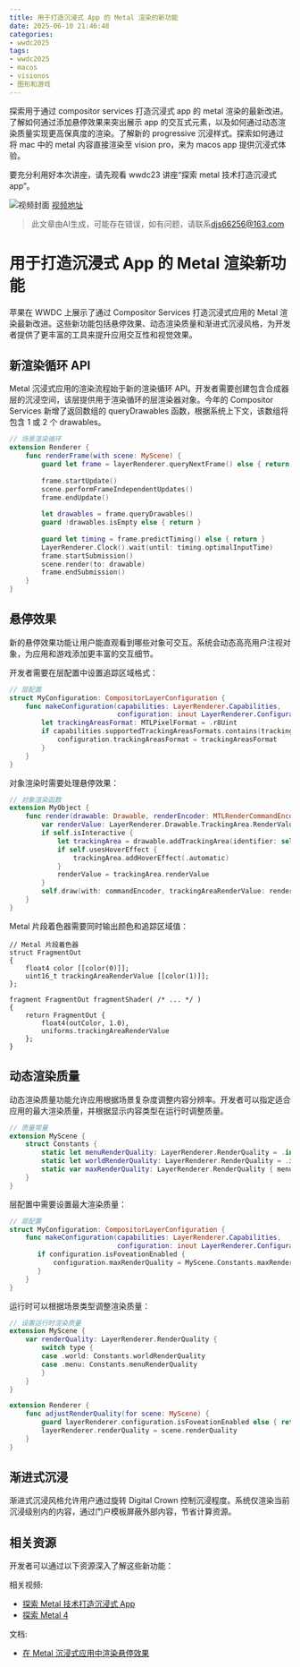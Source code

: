 ```yaml
---
title: 用于打造沉浸式 App 的 Metal 渲染的新功能
date: 2025-06-10 21:46:48
categories:
- wwdc2025
tags:
- wwdc2025
- macos
- visionos
- 图形和游戏
---
```

探索用于通过 compositor services 打造沉浸式 app 的 metal 渲染的最新改进。了解如何通过添加悬停效果来突出展示 app 的交互式元素，以及如何通过动态渲染质量实现更高保真度的渲染。了解新的 progressive 沉浸样式。探索如何通过将 mac 中的 metal 内容直接渲染至 vision pro，来为 macos app 提供沉浸式体验。

要充分利用好本次讲座，请先观看 wwdc23 讲座“探索 metal 技术打造沉浸式 app”。
<!--more-->

![视频封面](https://devimages-cdn.apple.com/wwdc-services/images/3055294D-836B-4513-B7B0-0BC5666246B0/9895/9895_wide_250x141_2x.jpg)
[视频地址](https://developer.apple.com/cn/videos/play/wwdc2025/294/)
> 此文章由AI生成，可能存在错误，如有问题，请联系[djs66256@163.com](djs66256@163.com)

# 用于打造沉浸式 App 的 Metal 渲染新功能

苹果在 WWDC 上展示了通过 Compositor Services 打造沉浸式应用的 Metal 渲染最新改进。这些新功能包括悬停效果、动态渲染质量和渐进式沉浸风格，为开发者提供了更丰富的工具来提升应用交互性和视觉效果。

## 新渲染循环 API

Metal 沉浸式应用的渲染流程始于新的渲染循环 API。开发者需要创建包含合成器层的沉浸空间，该层提供用于渲染循环的层渲染器对象。今年的 Compositor Services 新增了返回数组的 queryDrawables 函数，根据系统上下文，该数组将包含 1 或 2 个 drawables。

```swift
// 场景渲染循环
extension Renderer {
    func renderFrame(with scene: MyScene) {
        guard let frame = layerRenderer.queryNextFrame() else { return }
        
        frame.startUpdate()
        scene.performFrameIndependentUpdates()
        frame.endUpdate()
        
        let drawables = frame.queryDrawables()
        guard !drawables.isEmpty else { return }
        
        guard let timing = frame.predictTiming() else { return }
        LayerRenderer.Clock().wait(until: timing.optimalInputTime)
        frame.startSubmission()
        scene.render(to: drawable)
        frame.endSubmission()
    }
}
```

## 悬停效果

新的悬停效果功能让用户能直观看到哪些对象可交互。系统会动态高亮用户注视对象，为应用和游戏添加更丰富的交互细节。

开发者需要在层配置中设置追踪区域格式：

```swift
// 层配置
struct MyConfiguration: CompositorLayerConfiguration {
    func makeConfiguration(capabilities: LayerRenderer.Capabilities,
                           configuration: inout LayerRenderer.Configuration) {
        let trackingAreasFormat: MTLPixelFormat = .r8Uint
        if capabilities.supportedTrackingAreasFormats.contains(trackingAreasFormat) {
            configuration.trackingAreasFormat = trackingAreasFormat
        }
    }
}
```

对象渲染时需要处理悬停效果：

```swift
// 对象渲染函数
extension MyObject {
    func render(drawable: Drawable, renderEncoder: MTLRenderCommandEncoder) {
        var renderValue: LayerRenderer.Drawable.TrackingArea.RenderValue? = nil
        if self.isInteractive {
            let trackingArea = drawable.addTrackingArea(identifier: self.identifier)
            if self.usesHoverEffect {
                trackingArea.addHoverEffect(.automatic)
            }
            renderValue = trackingArea.renderValue
        }
        self.draw(with: commandEncoder, trackingAreaRenderValue: renderValue)
    }
}
```

Metal 片段着色器需要同时输出颜色和追踪区域值：

```metal
// Metal 片段着色器
struct FragmentOut
{
    float4 color [[color(0)]];
    uint16_t trackingAreaRenderValue [[color(1)]];
};

fragment FragmentOut fragmentShader( /* ... */ )
{
    return FragmentOut {
        float4(outColor, 1.0),
        uniforms.trackingAreaRenderValue
    };
}
```

## 动态渲染质量

动态渲染质量功能允许应用根据场景复杂度调整内容分辨率。开发者可以指定适合应用的最大渲染质量，并根据显示内容类型在运行时调整质量。

```swift
// 质量常量
extension MyScene {
    struct Constants {
        static let menuRenderQuality: LayerRenderer.RenderQuality = .init(0.8)
        static let worldRenderQuality: LayerRenderer.RenderQuality = .init(0.6)
        static var maxRenderQuality: LayerRenderer.RenderQuality { menuRenderQuality }
    }
}
```

层配置中需要设置最大渲染质量：

```swift
// 层配置
struct MyConfiguration: CompositorLayerConfiguration {
    func makeConfiguration(capabilities: LayerRenderer.Capabilities,
                           configuration: inout LayerRenderer.Configuration) {
       if configuration.isFoveationEnabled {
           configuration.maxRenderQuality = MyScene.Constants.maxRenderQuality
       }
    }
}
```

运行时可以根据场景类型调整渲染质量：

```swift
// 设置运行时渲染质量
extension MyScene {
    var renderQuality: LayerRenderer.RenderQuality {
        switch type {
        case .world: Constants.worldRenderQuality
        case .menu: Constants.menuRenderQuality
        }
    }
}

extension Renderer {
    func adjustRenderQuality(for scene: MyScene) {
        guard layerRenderer.configuration.isFoveationEnabled else { return }
        layerRenderer.renderQuality = scene.renderQuality
    }
}
```

## 渐进式沉浸

渐进式沉浸风格允许用户通过旋转 Digital Crown 控制沉浸程度。系统仅渲染当前沉浸级别内的内容，通过门户模板屏蔽外部内容，节省计算资源。

## 相关资源

开发者可以通过以下资源深入了解这些新功能：

相关视频:
- [探索 Metal 技术打造沉浸式 App](https://developer.apple.com/videos/play/wwdc2023/10083/)
- [探索 Metal 4](https://developer.apple.com/videos/play/wwdc2023/10084/)

文档:
- [在 Metal 沉浸式应用中渲染悬停效果](https://developer.apple.com/documentation/compositorservices/rendering_hover_effects_in_metal_immersive_apps)
